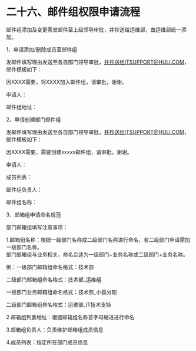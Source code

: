 # 二十六、邮件组权限申请流程

邮件组添加及变更需发邮件至上级领导审批，并抄送给运维部，由运维部统一添加。

1、申请添加/删除成员至邮件组

发邮件填写理由发送至各自部门领导审批，并抄送给ITSUPPORT@HULI.COM，邮件模板如下：



因XXXX需要，将XXXX加入邮件组，请审批，谢谢。

申请人：

邮件组地址：



2、申请创建部门邮件组

发邮件填写理由发送至各自部门领导审批，并抄送给ITSUPPORT@HULI.COM，邮件模板如下：



因XXXX需要，需要创建xxxxx邮件组，请审批，谢谢。

申请人：

成员列表：

邮件组负责人：

邮件组名称：



3、邮箱组申请命名规范

部门邮箱组填写注意事项：

1.邮箱组名称：根据一级部门名称或二级部门名称进行命名，若二级部门申请需加一级部门名称。  
部门邮箱组与业务相关，命名合适为一级部门+业务名称或二级部门+业务名称。

例：一级部门邮箱组命名格式：技术部

二级部门邮箱组命名格式：技术部\_运维组

一级部门业务邮箱组命名格式：技术部\_小狐分期

二级部门邮箱组命名格式：运维部\_IT技术支持

2.邮箱组列表地址：根据邮箱组名称首字母缩进进行命名

3.邮箱组负责人：负责维护邮箱组成员信息

4.成员列表：指定所在部门成员信息

